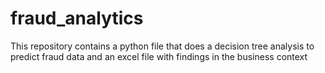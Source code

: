 # fraud_analytics
This repository contains a python file that does a decision tree analysis to predict fraud data and an excel file with findings in the business context
